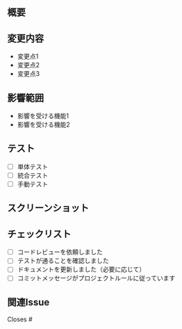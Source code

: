 ## 概要
<!-- 変更の概要を簡潔に説明 -->

## 変更内容
<!-- 変更点を箇条書きで記載 -->
- 変更点1
- 変更点2
- 変更点3

## 影響範囲
<!-- 影響を受ける機能やファイル -->
- 影響を受ける機能1
- 影響を受ける機能2

## テスト
<!-- 実行したテスト内容 -->
- [ ] 単体テスト
- [ ] 統合テスト
- [ ] 手動テスト

## スクリーンショット
<!-- UI変更がある場合は、スクリーンショットを追加 -->

## チェックリスト
- [ ] コードレビューを依頼しました
- [ ] テストが通ることを確認しました
- [ ] ドキュメントを更新しました（必要に応じて）
- [ ] コミットメッセージがプロジェクトルールに従っています

## 関連Issue
<!-- 関連するIssue番号（該当する場合） -->
Closes #
